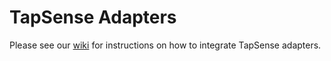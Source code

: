 # TapSense Adapters

Please see our [wiki](https://github.com/TapSense/tapsense-adapters/wiki) for instructions on how to integrate TapSense adapters.
